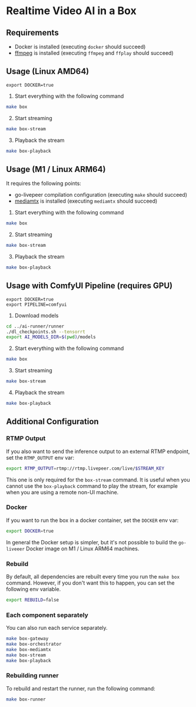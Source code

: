 # Realtime Video AI in a Box

## Requirements
- Docker is installed (executing `docker` should succeed)
- [ffmpeg](https://ffmpeg.org/) is installed (executing `ffmpeg` and `ffplay` should succeed)

## Usage (Linux AMD64)

```
export DOCKER=true
```

1. Start everything with the following command
```bash
make box
```
2. Start streaming
```bash
make box-stream
```

3. Playback the stream
```bash
make box-playback
```

## Usage (M1 / Linux ARM64)

It requires the following points:
- go-livepeer compilation configuration (executing `make` should succeed)
- [mediamtx](https://github.com/bluenviron/mediamtx) is installed (executing `mediamtx` should succeed)

1. Start everything with the following command
```bash
make box
```
2. Start streaming
```bash
make box-stream
```

3. Playback the stream
```bash
make box-playback
```

## Usage with ComfyUI Pipeline (requires GPU)

```
export DOCKER=true
export PIPELINE=comfyui
```

1. Download models

```bash
cd ../ai-runner/runner
./dl_checkpoints.sh --tensorrt
export AI_MODELS_DIR=$(pwd)/models
```

2. Start everything with the following command
```bash
make box
```
3. Start streaming
```bash
make box-stream
```

4. Playback the stream
```bash
make box-playback
```

## Additional Configuration

### RTMP Output

If you also want to send the inference output to an external RTMP endpoint, set the `RTMP_OUTPUT` env var:
```bash
export RTMP_OUTPUT=rtmp://rtmp.livepeer.com/live/$STREAM_KEY
```

This one is only required for the `box-stream` command. It is useful when you cannot use the `box-playback` command to play the stream, for example when you are using a remote non-UI machine.

### Docker
If you want to run the box in a docker container, set the `DOCKER` env var:
```bash
export DOCKER=true
```

In general the Docker setup is simpler, but it's not possible to build the `go-liveeer` Docker image on M1 / Linux ARM64 machines.

### Rebuild

By default, all dependencies are rebuilt every time you run the `make box` command. However, if you don't want this to happen, you can set the following env variable.

```bash
export REBUILD=false
```

### Each component separately

You can also run each service separately.
```bash
make box-gateway
make box-orchestrator
make box-mediamtx
make box-stream
make box-playback
```

### Rebuilding runner
To rebuild and restart the runner, run the following command:
```bash
make box-runner
```
